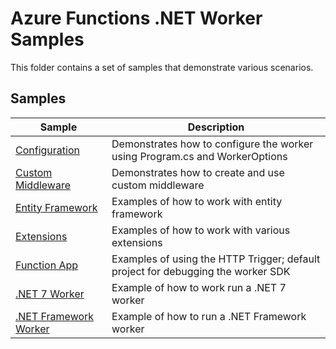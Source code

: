# Azure Functions .NET Worker Samples

This folder contains a set of samples that demonstrate various scenarios.

## Samples

| Sample | Description  |
| ------ | ------------ |
|[Configuration](./Configuration)| Demonstrates how to configure the worker using Program.cs and WorkerOptions |
|[Custom Middleware](./CustomMiddleware)| Demonstrates how to create and use custom middleware |
|[Entity Framework](./EntityFramework])| Examples of how to work with entity framework |
|[Extensions](./Extensions)| Examples of how to work with various extensions |
|[Function App](./FunctionApp)| Examples of using the HTTP Trigger; default project for debugging the worker SDK |
|[.NET 7 Worker](./Net7Worker)| Example of how to work run a .NET 7 worker |
|[.NET Framework Worker](./NetFxWorker)| Example of how to run a .NET Framework worker |
